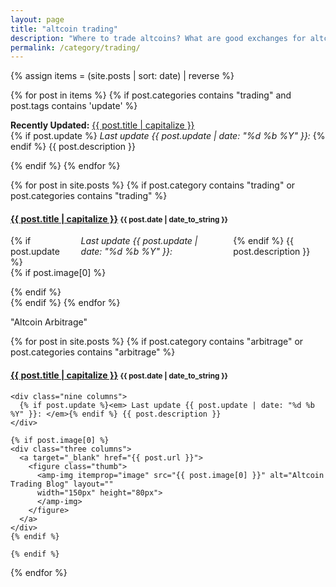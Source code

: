 ```yaml
---
layout: page
title: "altcoin trading"
description: "Where to trade altcoins? What are good exchanges for altcoin trading? Who has lowest fees?"
permalink: /category/trading/
---
```


{% assign items = (site.posts | sort: date) | reverse %}


{% for post in items  %}
{% if post.categories contains "trading" and post.tags contains 'update' %}

<p>
 <strong>Recently Updated:</strong> <a href="{{ site.url }}{{ site.baseurl }}{{ post.url }}">{{ post.title | capitalize }}</a>
 <br>
 {% if post.update %}<em> Last update {{ post.update | date: "%d %b %Y" }}: </em>{% endif %} {{ post.description }}
</p>

{% endif %}
{% endfor %}






{% for post in site.posts %}
  {% if post.category contains "trading" or post.categories contains "trading" %}
  <h4 class="post">
  <strong>
  <a href="{{ site.url }}{{ site.baseurl }}{{ post.url }}">{{ post.title | capitalize }}</a>
  </strong>
  <small>{{ post.date | date_to_string }}</small>
  </h4>
  <div class="row">
    <div class="nine columns">
      {% if post.update %}<em> Last update {{ post.update | date: "%d %b %Y" }}: </em>{% endif %} {{ post.description }}
    </div>
    {% if post.image[0] %}
    <div class="three columns">
      <a target="_blank" href="{{ post.url }}">
        <figure class="thumb">
          <amp-img itemprop="image" src="{{ post.image[0] }}" alt="Altcoin Trading Blog" layout=""
          width="150px" height="80px">
          </amp-img>
        </figure>
      </a>
    </div>
    {% endif %}
  </div>
  {% endif %}
{% endfor %}


<span id="note">"Altcoin Arbitrage"</span>

{% for post in site.posts %}
  {% if post.category contains "arbitrage" or post.categories contains "arbitrage" %}
  <h4 class="post">
  <strong>
  <a href="{{ site.url }}{{ site.baseurl }}{{ post.url }}">{{ post.title | capitalize }}</a>
  </strong>
  <small>{{ post.date | date_to_string }}</small>
  </h4>
  <div class="row">

    <div class="nine columns">
      {% if post.update %}<em> Last update {{ post.update | date: "%d %b %Y" }}: </em>{% endif %} {{ post.description }}
    </div>

    {% if post.image[0] %}
    <div class="three columns">
      <a target="_blank" href="{{ post.url }}">
        <figure class="thumb">
          <amp-img itemprop="image" src="{{ post.image[0] }}" alt="Altcoin Trading Blog" layout=""
          width="150px" height="80px">
          </amp-img>
        </figure>
      </a>
    </div>
    {% endif %}

    {% endif %}
  {% endfor %}

